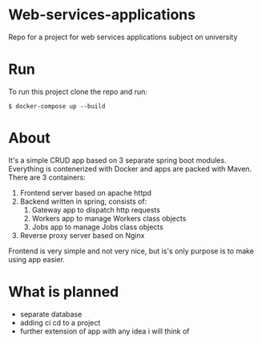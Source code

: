 # Web-services-applications
Repo for a project for web services applications subject on university

# Run
To run this project clone the repo and run:

``` $ docker-compose up --build ```

# About
It's a simple CRUD app based on 3 separate spring boot modules. Everything is contenerized with Docker and apps are packed with Maven. There are 3 containers:
1. Frontend server based on apache httpd
2. Backend written in spring, consists of:
    1. Gateway app to dispatch http requests
    2. Workers app to manage Workers class objects
    3. Jobs app to manage Jobs class objects
3. Reverse proxy server based on Nginx

Frontend is very simple and not very nice, but is's only purpose is to make using app easier.

# What is planned
- separate database
- adding ci cd to a project
- further extension of app with any idea i will think of
